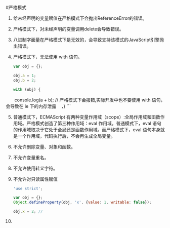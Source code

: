 #严格模式

1. 给未经声明的变量赋值在严格模式下会抛出ReferenceError的错误。

2. 严格模式下，对未经声明的变量调用delete会导致错误。

3. 八进制字面量在严格模式下是无效的，会导致支持该模式的JavaScript引擎抛出错误。

4. 严格模式下，无法使用 with 语句。

    ```javascript
    var obj = {};
    
    obj.a = 1;
    obj.b = 2;
    
    with (obj) {
        console.log(a + b); // 严格模式下会报错,实际开发中也不要使用 with 语句，会导致在 ie 下的内存泄露
    ，}
    ```
    
5. 普通模式下，ECMAScript 有两种变量作用域（scope）:全局作用域和函数作用域。严格模式创造了第三种作用域：eval 作用域。普通模式下，eval 语句的作用域取决于它处于全局还是函数作用域。而严格模式下，eval 语句本身就是一个作用域，代码执行后，不会再生成全局变量。

6. 不允许删除变量、对象和函数。

7. 不允许变量重名。

8. 不允许使用转义字符。

9. 不允许对只读属性赋值

    ```javascript
    'use strict';
    
    var obj = {};
    Object.defineProperty(obj, 'x', {value: 1, writable: false});
    
    obj.x = 2; //
    ```
    
10. 
